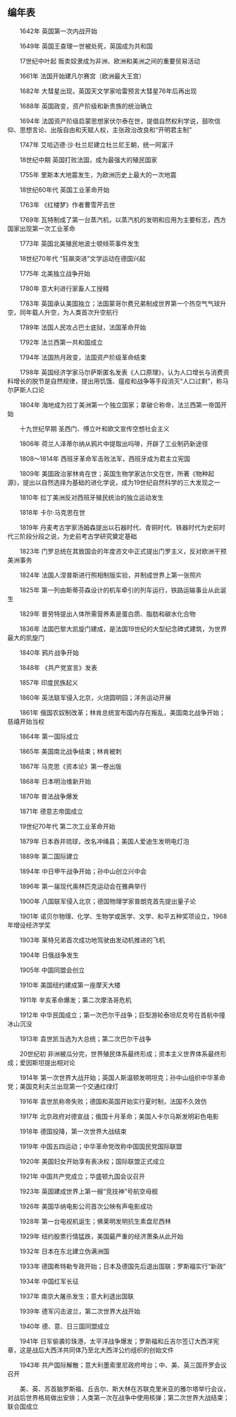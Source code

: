 ## 编年表

　　1642年 英国第一次内战开始

　　1649年 英国王查理一世被处死，英国成为共和国

　　17世纪中叶起 贩卖奴隶成为非洲、欧洲和美洲之间的重要贸易活动

　　1661年 法国开始建凡尔赛宫（欧洲最大王宫）

　　1682年 大彗星出现，英国天文学家哈雷预言大彗星76年后再出现

　　1688年 英国政变，资产阶级和新贵族的统治确立

　　1694年 法国资产阶级启蒙思想家伏尔泰在世，提倡自然权利学说，鼓吹信仰、思想言论、出版自由和天赋人权，主张政治改良和“开明君主制”

　　1747年 艾哈迈德·沙·杜兰尼建立杜兰尼王朝，统一阿富汗

　　18世纪中期 英国打败法国，成为最强大的殖民国家

　　1755年 里斯本大地震发生，为欧洲历史上最大的一次地震

　　18世纪60年代 英国工业革命开始

　　1763年 《红楼梦》作者曹雪芹去世

　　1769年 瓦特制成了第一台蒸汽机，以蒸汽机的发明和应用为主要标志，西方国家出现第一次工业革命

　　1773年 英国北美殖民地波士顿倾茶事件发生

　　18世纪70年代 “狂飙突进”文学运动在德国兴起

　　1775年 北美独立战争开始

　　1780年 意大利进行家畜人工授精

　　1783年 英国承认美国独立；法国蒙哥尔费兄弟制成世界第一个热空气气球升空，同年载人升空，为人类首次升空航行

　　1789年 法国人民攻占巴士底狱，法国革命开始

　　1792年 法兰西第一共和国成立

　　1794年 法国热月政变，法国资产阶级革命结束

　　1798年 英国经济学家马尔萨斯匿名发表《人口原理》，认为人口增长与消费资料增长的脱节是自然规律，提出用饥饿、瘟疫和战争等手段消灭“人口过剩”，称马尔萨斯人口论

　　1804年 海地成为拉丁美洲第一个独立国家；拿破仑称帝，法兰西第一帝国开始

　　十九世纪早期 圣西门、傅立叶和欧文宣传空想社会主义

　　1806年 荷兰人泽蒂尔纳从鸦片中提取出吗啡，开辟了工业制药新途径

　　1808～1814年 西班牙革命军击败法军，西班牙成为君主立宪国

　　1809年 美国政治家林肯在世；英国生物学家达尔文在世，所著《物种起源》，提出以自然选择为基础的进化学说，成为19世纪自然科学的三大发现之一

　　1810年 拉丁美洲反对西班牙殖民统治的独立运动发生

　　1818年 卡尔·马克思在世

　　1819年 丹麦考古学家汤姆森提出以石器时代、青铜时代、铁器时代为史前时代三阶段分段之说，为史前考古学研究奠定基础

　　1823年 门罗总统在其致国会的年度咨文中正式提出门罗主义，反对欧洲干预美洲事务

　　1824年 法国人涅普斯进行照相制版实验，并制成世界上第一张照片

　　1825年 第一列由斯蒂芬森设计的机车牵引的列车运行，铁路运输事业从此诞生

　　1829年 普劳特提出人体所需营养素是蛋白质、脂肪和碳水化合物

　　1836年 法国巴黎大凯旋门建成，是法国19世纪的大型纪念碑式建筑，为世界最大的凯旋门

　　1840年 鸦片战争开始

　　1848年 《共产党宣言》发表

　　1857年 印度民族起义

　　1860年 英法联军侵入北京，火烧圆明园；洋务运动开展

　　1861年 俄国农奴制改革；林肯总统宣布国内存在叛乱，美国南北战争开始；慈禧开始当权

　　1864年 第一国际成立

　　1865年 美国南北战争结束；林肯被刺

　　1867年 马克思《资本论》第一卷出版

　　1868年 日本明治维新开始

　　1870年 普法战争爆发

　　1871年 德意志帝国成立

　　19世纪70年代 第二次工业革命开始

　　1879年 日本吞并琉球，改名冲绳县；美国人爱迪生发明电灯泡

　　1889年 第二国际建立

　　1894年 中日甲午战争开始；孙中山创立兴中会

　　1896年 第一届现代奥林匹克运动会在雅典举行

　　1900年 八国联军侵入北京；德国物理学家普朗克首先提出量子论

　　1901年 诺贝尔物理、化学、生物学或医学、文学、和平五种奖项设立，1968年增设经济学奖

　　1903年 莱特兄弟首次成功地驾驶由发动机推进的飞机

　　1904年 日俄战争发生

　　1905年 中国同盟会创立

　　1910年 美国纽约建成第一座摩天大楼

　　1911年 辛亥革命爆发；第二次摩洛哥危机

　　1912年 中华民国成立；第一次巴尔干战争；巨型游轮泰坦尼克号在首航中撞冰山沉没

　　1913年 袁世凯当选为大总统；第二次巴尔干战争

　　20世纪初 非洲被瓜分完，世界殖民体系最终形成；资本主义世界体系最终形成；爱因斯坦提出相对论

　　1914年 第一次世界大战开始；英国人斯温顿发明坦克；孙中山组织中华革命党；美国克利夫兰出现第一个交通红绿灯

　　1916年 袁世凯称帝失败；德国和英国开始实行夏时制，法国不久效仿

　　1917年 北京政府对德宣战；俄国十月革命；美国人卡尔马斯发明彩色电影

　　1918年 德国投降，第一次世界大战结束

　　1919年 中国五四运动；中华革命党改称中国国民党国际联盟

　　1920年 美国妇女开始享有表决权；国际联盟正式成立

　　1921年 中国共产党成立；华盛顿九国会议召开

　　1923年 英国建成世界上第一艘“竞技神”号航空母舰

　　1926年 美国华纳电影公司首次公映有声电影成功

　　1928年 第一台电视机诞生；佛莱明发明抗生素盘尼西林

　　1929年 纽约股票行情猛跌，美国最严重的经济萧条从此开始

　　1932年 日本在东北建立伪满洲国

　　1933年 德国希特勒专政开始；日本及德国先后退出国联；罗斯福实行“新政”

　　1934年 中国红军长征

　　1937年 南京大屠杀发生；意大利退出国联

　　1939年 德军闪击波兰，第二次世界大战开始

　　1940年 德、意、日三国同盟成立

　　1941年 日军偷袭珍珠港，太平洋战争爆发；罗斯福和丘吉尔签订大西洋宪章，这是战后大西洋共同体乃至北大西洋公约组织的创始文件

　　1943年 共产国际解散；意大利墨索里尼政府垮台；中、美、英三国开罗会议召开

　　美、英、苏首脑罗斯福、丘吉尔、斯大林在苏联克里米亚的雅尔塔举行会议，对战后世界格局做出安排；人类第一次在战争中使用核弹；第二次世界大战结束；联合国成立 
